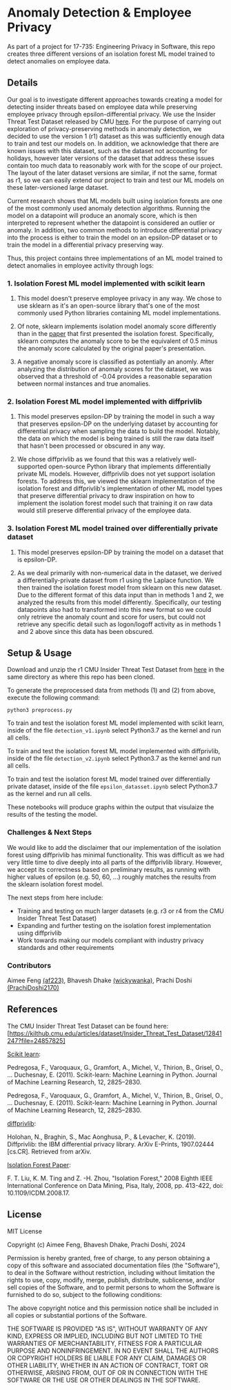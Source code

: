 # Anomaly Detection & Employee Privacy

As part of a project for 17-735: Engineering Privacy in Software, this repo creates three different versions of an isolation forest ML model trained to detect anomalies on employee data. 

## Details

Our goal is to investigate different approaches towards creating a model for detecting insider threats based on employee data while preserving employee privacy through epsilon-differential privacy. We use the Insider Threat Test Dataset released by CMU [here](https://kilthub.cmu.edu/articles/dataset/Insider_Threat_Test_Dataset/12841247?file=24857825). For the purpose of carrying out exploration of privacy-preserving methods in anomaly detection, we decided to use the version 1 (r1) dataset as this was sufficiently enough data to train and test our models on. In addition, we acknowledge that there are known issues with this dataset, such as the dataset not accounting for holidays, however later versions of the dataset that address these issues contain too much data to reasonably work with for the scope of our project. The layout of the later dataset versions are similar, if not the same, format as r1, so we can easily extend our project to train and test our ML models on these later-versioned large dataset.

Current research shows that ML models built using isolation forests are one of the most commonly used anomaly detection algorithms. Running the model on a datapoint will produce an anomaly score, which is then interpreted to represent whether the datapoint is considered an outlier or anomaly. In addition, two common methods to introduce differential privacy into the process is either to train the model on an epsilon-DP dataset or to train the model in a differential privacy preserving way. 

Thus, this project contains three implementations of an ML model trained to detect anomalies in employee activity through logs:

### 1. Isolation Forest ML model implemented with scikit learn

1. This model doesn't preserve employee privacy in any way. We chose to use sklearn as it's an open-source library that's one of the most commonly used Python libraries containing ML model implementations.

2. Of note, sklearn implements isolation model anomaly score differently than in the [paper](https://ieeexplore.ieee.org/document/4781136) that first presented the isolation forest. Specifically, sklearn computes the anomaly score to be the equivalent of 0.5 minus the anomaly score calculated by the original paper's presentation.

3. A negative anomaly score is classified as potentially an anomly. After analyzing the distribution of anomaly scores for the dataset, we was observed that a threshold of -0.04 provides a reasonable separation between normal instances and true anomalies.

### 2. Isolation Forest ML model implemented with diffprivlib

1. This model preserves epsilon-DP by training the model in such a way that preserves epsilon-DP on the underlying dataset by accounting for differential privacy when sampling the data to build the model. Notably, the data on which the model is being trained is still the raw data itself that hasn't been processed or obscured in any way.

2. We chose diffprivlib as we found that this was a relatively well-supported open-source Python library that implements differentially private ML models. However, diffprivlib does not yet support isolation forests. To address this, we viewed the sklearn implementation of the isolation forest and diffprivlib's implementation of other ML model types that preserve differential privacy to draw inspiration on how to implement the isolation forest model such that training it on raw data would still preserve differential privacy of the employee data.

### 3. Isolation Forest ML model trained over differentially private dataset

1. This model preserves epsilon-DP by training the model on a dataset that is epsilon-DP.

2. As we deal primarily with non-numerical data in the dataset, we derived a differentially-private dataset from r1 using the Laplace function. We then trained the isolation forest model from sklearn on this new dataset. Due to the different format of this data input than in methods 1 and 2, we analyzed the results from this model differently. Specifically, our testing datapoints also had to transformed into this new format so we could only retrieve the anomaly count and score for users, but could not retrieve any specific detail such as logon/logoff activity as in methods 1 and 2 above since this data has been obscured.

## Setup & Usage

Download and unzip the r1 CMU Insider Threat Test Dataset from [here](https://kilthub.cmu.edu/articles/dataset/Insider_Threat_Test_Dataset/12841247?file=24857825) in the same directory as where this repo has been cloned.

To generate the preprocessed data from methods (1) and (2) from above, execute the following command:

```
python3 preprocess.py
```

To train and test the isolation forest ML model implemented with scikit learn, inside of the file ``detection_v1.ipynb`` select Python3.7 as the kernel and run all cells.

To train and test the isolation forest ML model implemented with diffprivlib, inside of the file ``detection_v2.ipynb`` select Python3.7 as the kernel and run all cells.

To train and test the isolation forest ML model trained over differentially private dataset, inside of the file ``epsilon_datasset.ipynb`` select Python3.7 as the kernel and run all cells.

These notebooks will produce graphs within the output that visulaize the results of the testing the model. 


### Challenges & Next Steps

We would like to add the disclaimer that our implementation of the isolation forest using diffprivlib has minimal functionality. This was difficult as we had very little time to dive deeply into all parts of the diffprivlib library. However, we accept its correctness based on preliminary results, as running with higher values of epsilon (e.g. 50, 60, ...) roughly matches the results from the sklearn isolation forest model.

The next steps from here include:
* Training and testing on much larger datasets (e.g. r3 or r4 from the CMU Insider Threat Test Dataset)
* Expanding and further testing on the isolation forest implementation using diffprivlib
* Work towards making our models compliant with industry privacy standards and other requirements

### Contributors
Aimee Feng [(af223)](https://github.com/af223), Bhavesh Dhake [(wickywanka)](https://github.com/wickywanka), Prachi Doshi [(PrachiDoshi2170)](https://github.com/PrachiDoshi2170)

## References

The CMU Insider Threat Test Dataset can be found here: [https://kilthub.cmu.edu/articles/dataset/Insider_Threat_Test_Dataset/12841247?file=24857825]

[Scikit learn](https://scikit-learn.org/stable/about.html):

Pedregosa, F., Varoquaux, G., Gramfort, A., Michel, V., Thirion, B., Grisel, O., … Duchesnay, E. (2011). Scikit-learn: Machine Learning in Python. Journal of Machine Learning Research, 12, 2825–2830.

Pedregosa, F., Varoquaux, G., Gramfort, A., Michel, V., Thirion, B., Grisel, O., … Duchesnay, E. (2011). Scikit-learn: Machine Learning in Python. Journal of Machine Learning Research, 12, 2825–2830.

[diffprivlib](https://github.com/IBM/differential-privacy-library):

Holohan, N., Braghin, S., Mac Aonghusa, P., & Levacher, K. (2019). Diffprivlib: the IBM differential privacy library. ArXiv E-Prints, 1907.02444 [cs.CR]. Retrieved from arXiv.

[Isolation Forest Paper](https://ieeexplore.ieee.org/document/4781136):

F. T. Liu, K. M. Ting and Z. -H. Zhou, "Isolation Forest," 2008 Eighth IEEE International Conference on Data Mining, Pisa, Italy, 2008, pp. 413-422, doi: 10.1109/ICDM.2008.17.


## License 
MIT License

Copyright (c) Aimee Feng, Bhavesh Dhake, Prachi Doshi, 2024

Permission is hereby granted, free of charge, to any person obtaining a copy
of this software and associated documentation files (the "Software"), to deal
in the Software without restriction, including without limitation the rights
to use, copy, modify, merge, publish, distribute, sublicense, and/or sell
copies of the Software, and to permit persons to whom the Software is
furnished to do so, subject to the following conditions:

The above copyright notice and this permission notice shall be included in all
copies or substantial portions of the Software.

THE SOFTWARE IS PROVIDED "AS IS", WITHOUT WARRANTY OF ANY KIND, EXPRESS OR
IMPLIED, INCLUDING BUT NOT LIMITED TO THE WARRANTIES OF MERCHANTABILITY,
FITNESS FOR A PARTICULAR PURPOSE AND NONINFRINGEMENT. IN NO EVENT SHALL THE
AUTHORS OR COPYRIGHT HOLDERS BE LIABLE FOR ANY CLAIM, DAMAGES OR OTHER
LIABILITY, WHETHER IN AN ACTION OF CONTRACT, TORT OR OTHERWISE, ARISING FROM,
OUT OF OR IN CONNECTION WITH THE SOFTWARE OR THE USE OR OTHER DEALINGS IN THE
SOFTWARE.
